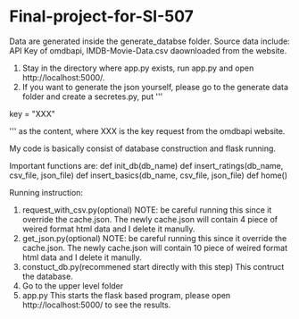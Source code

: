 # Final-project-for-SI-507

<!-- Data sources used, including instructions for a user to access the data sources (e.g., API keys or client secrets needed, along with a pointer to instructions on how to obtain these and instructions for how to incorporate them into your program (e.g., secrets.py file format)) -->
Data are generated inside the generate_databse folder. Source data include: API Key of omdbapi, IMDB-Movie-Data.csv daownloaded from the website. 

<!-- Any other information needed to run the program (e.g., pointer to getting started info for plotly) -->
1. Stay in the directory where app.py exists, run app.py and open  http://localhost:5000/.
2. If you want to generate the json yourself, please go to the generate data folder and create a secretes.py, put '''

key = "XXX"

'''
as the content, where XXX is the key request from the omdbapi website.


<!-- Brief description of how your code is structured, including the names of significant data processing functions (just the 2-3 most important functions--not a complete list) and class definitions. If there are large data structures (e.g., lists, dictionaries) that you create to organize your data for presentation, briefly describe them. -->
My code is basically consist of database construction and flask running.

Important functions are:
def init_db(db_name)
def insert_ratings(db_name, csv_file, json_file)
def insert_basics(db_name, csv_file, json_file)
def home()


<!-- Brief user guide, including how to run the program and how to choose presentation options. -->
Running instruction:
1. request_with_csv.py(optional)
    NOTE: be careful running this since it override the cache.json. The newly cache.json will contain 4 piece of weired format html data and I delete it manully.
2. get_json.py(optional)
    NOTE: be careful running this since it override the cache.json. The newly cache.json will contain 10 piece of weired format html data and I delete it manully.
3. constuct_db.py(recommened start directly with this step)
    This contruct the database.
4. Go to the upper level folder
5. app.py
    This starts the flask based program, please open http://localhost:5000/ to see the results.